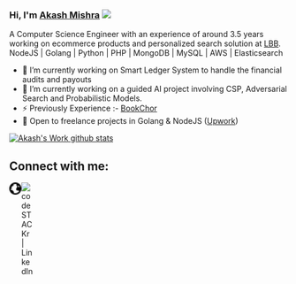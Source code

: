 ### Hi, I'm [Akash Mishra](http://akashmishra.me) <img src="https://media.giphy.com/media/hvRJCLFzcasrR4ia7z/giphy.gif" width="25px">

A Computer Science Engineer with an experience of around 3.5 years working on ecommerce products and personalized search solution at [LBB](https://lbb.in).
<br> NodeJS | Golang | Python | PHP | MongoDB | MySQL | AWS | Elasticsearch

- 🔭 I’m currently working on Smart Ledger System to handle the financial audits and payouts
- 🌱 I’m currently working on a guided AI project involving CSP, Adversarial Search and Probabilistic Models.
- ⚡ Previously Experience :- [BookChor](https://bookchor.com)
- 👯 Open to freelance projects in Golang & NodeJS ([Upwork](https://www.upwork.com/freelancers/~0162796275358602f7?viewMode=1))

[![Akash's Work github stats](https://github-readme-stats.vercel.app/api?username=akash-sky1994&count_private=true&include_all_commits=true&theme=radical)](https://github.com/akash-sky1994)

## Connect with me:
[<img align="left" alt="codeSTACKr.com" width="22px" src="https://raw.githubusercontent.com/iconic/open-iconic/master/svg/globe.svg" />][website]
[<img align="left" alt="codeSTACKr | LinkedIn" width="22px" src="https://cdn.jsdelivr.net/npm/simple-icons@v3/icons/linkedin.svg" />][linkedin]
<br />




<!-- This section you create this variables that are used above -->
[website]: http://akashmishra.me
[linkedin]: https://www.linkedin.com/in/akash-mishra1994/
